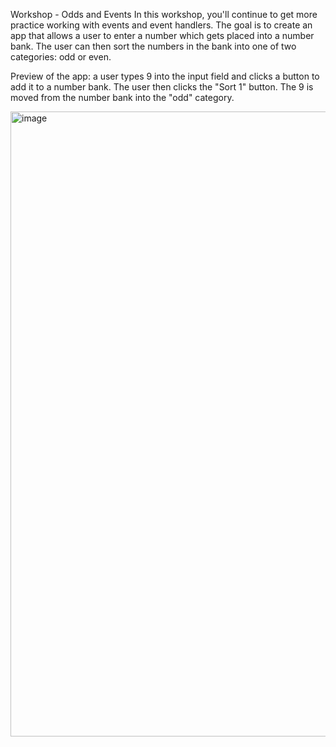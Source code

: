 Workshop - Odds and Events
In this workshop, you'll continue to get more practice working with events and event handlers. The goal is to create an app that allows a user to enter a number which gets placed into a number bank. The user can then sort the numbers in the bank into one of two categories: odd or even.

Preview of the app: a user types 9 into the input field and clicks a button to add it to a number bank. The user then clicks the "Sort 1" button. The 9 is moved from the number bank into the "odd" category.

<img width="1000" alt="image" src="https://github.com/user-attachments/assets/cdeda813-d1f3-4fbe-8f6b-6a8263d22313">
